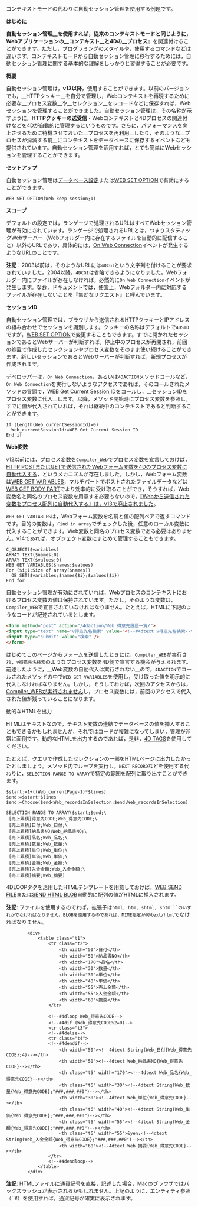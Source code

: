 コンテキストモードの代わりに自動セッション管理を使用する例題です。

__はじめに__

__自動セッション管理__を使用すれば，従来のコンテキストモードと同じように，Webアプリケーションの__コンテキスト__と4Dの__プロセス__』を関連付けることができます。ただし，プログラミングのスタイルや，使用するコマンドなどは違います。コンテキストモードから自動セッション管理に移行するためには，自動セッション管理に関する基本的な理解をしっかりと習得することが必要です。

__概要__

自動セッション管理は，__v13以降__，使用することができます。以前のバージョンでも，__HTTPクッキー__を自分で管理し，Webコンテキストを再現するために必要な__プロセス変数__や__セレクション__をレコードなどに保存すれば，Webセッションを管理することができました。自動セッション管理は，その名称が示すように，__HTTPクッキーの送受信__・Webコンテキストと4Dプロセスの関連付けなどを4Dが自動的に管理するというものです。さらに，パフォーマンスを向上させるために待機させておいた__プロセスを再利用__したり，そのような__プロセスが消滅する前__にコンテキストをデータベースに保存するイベントなども提供されています。自動セッション管理を活用すれば，とても簡単にWebセッションを管理することができます。

__セットアップ__

自動セッション管理は[データベース設定](http://doc.4d.com/4Dv13/4D/13.5/Web-Sessions-Management.300-1457382.ja.html)または[WEB SET OPTION](http://doc.4d.com/4Dv13/4D/13.5/WEB-SET-OPTION.301-1457388.ja.html)で有効にすることができます。

```
WEB SET OPTION(Web keep session;1)
```

__スコープ__

デフォルトの設定では，ランゲージで処理されるURLはすべてWebセッション管理が有効にされています。ランゲージで処理されるURLとは，つまりスタティックWebサーバー（Webフォルダー内に存在するファイルを自動的に配信すること）以外のURLであり，具体的には，[On Web Connection](http://doc.4d.com/4Dv13/4D/13.5/On-Web-Connection-Database-Method.300-1457408.ja.html)イベントが発生するようなURLのことです。

__注記__：2003以前は，そのようなURLには``4DCGI``という文字列を付けることが要求されていました。2004以降，``4DCGI``は省略できるようになりました。Webフォルダー内にファイルが存在しなければ，必然的に``On Web Connection``イベントが発生します。なお，ドキュメントでは，便宜上，Webフォルダー内に対応するファイルが存在しないことを『無効なリクエスト』と呼んでいます。

__セッションID__

自動セッション管理では，ブラウザから送信されるHTTPクッキーとIPアドレスの組み合わせでセッションを識別します。クッキーの名称はデフォルトで``4DSID``ですが，[WEB SET OPTION](http://doc.4d.com/4Dv13/4D/13.5/WEB-SET-OPTION.301-1457388.ja.html)で変更することもできます。すでに開かれたセッションであるとWebサーバーが判断すれば，停止中のプロセスが再開され，前回の処置で作成したセレクションやプロセス変数をそのまま使い続けることができます。新しいセッションであるとWebサーバーが判断すれば，新規プロセスが作成されます。

デベロッパーは，``On Web Connection``，あるいは``4DACTION``メソッドコールなど，``On Web Connection``を実行しないようなアクセスであれば，そのコールされたメソッドの冒頭で，[WEB Get Current Session ID](http://doc.4d.com/4Dv13/4D/13.5/WEB-Get-Current-Session-ID.301-1457386.ja.html)をコールし，__セッションIDをプロセス変数に代入__します。以降，メソッド開始時にプロセス変数を参照し，すでに値が代入されていれば，それは継続中のコンテキストであると判断することができます。

```
If (Length(Web_currentSessionId)=0)
  Web_currentSessionId:=WEB Get Current Session ID
End if 
```

__Web変数__

v12以前には，プロセス変数を``Compiler_Web``でプロセス変数を宣言しておけば，[HTTP POSTまたはGETで送信されたWebフォーム変数を4Dのプロセス変数に自動代入する](http://doc.4d.com/4Dv13/4D/13.5/Binding-4D-objects-with-HTML-objects.300-1457417.ja.html)，というメカニズムが存在しました。しかし，Webフォーム変数は[WEB GET VARIABLES](http://doc.4d.com/4Dv13/4D/13.5/WEB-GET-VARIABLES.301-1457406.ja.html)，マルチパートでポストされたファイルデータなどは[WEB GET BODY PART](http://doc.4d.com/4Dv13/4D/13.5/WEB-GET-BODY-PART.301-1457383.ja.html)でより効率的に受け取ることができ，そうすれば，Web変数名と同名のプロセス変数を用意する必要もないので，[『Webから送信された変数をプロセス配列に自動代入する』は，v13で廃止されました](http://doc.4d.com/4Dv13/4D/13.4/Compatibility-page.300-1226529.ja.html)。

``WEB GET VARIABLES``は，Webフォーム変数を名前と値の配列ペアで返すコマンドです。目的の変数は，``Find in array``でチェックした後，任意のローカル変数に代入することができます。Web変数と同名のプロセス変数である必要はありません。v14であれば，オブジェクト変数にまとめて管理することもできます。

```
C_OBJECT($variables)
ARRAY TEXT($names;0)
ARRAY TEXT($values;0)
WEB GET VARIABLES($names;$values)
For ($i;1;Size of array($names))
  OB SET($variables;$names{$i};$values{$i})
End for 
```

自動セッション管理が有効にされていれば，Webプロセスのコンテキストにおけるプロセス変数の値は保持されています。ただし，そのような変数は，``Compiler_WEB``で宣言されていなければなりません。たとえば，HTMLに下記のようなコードが記述されているとします。


```html
<form method="post" action="/4daction/Web_得意先履歴一覧/">
<input type="text" name="v得意先名検索" value="<!--#4dtext v得意先名検索-->" />
<input type="submit" value="検索" />
</form>
```

はじめてこのページからフォームを送信したときには，``Compiler_WEB``が実行され，``v得意先名検索``のようなプロセス変数を4D側で宣言する機会が与えられます。前述したように，__Web変数の自動代入は実行されない__ので，``4DACTION``でコールされたメソッドの中で``WEB GET VARIABLES``を使用し，受け取った値を明示的に代入しなければなりません。しかし，そうしておけば，次回のアクセスからは，[Compiler_WEBが実行されません](http://doc.4d.com/4Dv13/4D/13.5/Web-Sessions-Management.300-1457382.ja.html)し，プロセス変数には，前回のアクセスで代入された値が残っていることになります。

動的なHTMLを出力

HTMLはテキストなので，テキスト変数の連結でデータベースの値を挿入することもできるかもしれませんが，それではコードが複雑になってしまい，管理が非常に面倒です。動的なHTMLを出力するのであれば，是非，[4D TAGS](http://doc.4d.com/4Dv13/4D/13.5/4D-HTML-Tags.300-1457419.ja.html)を使用してください。

たとえば，クエリで作成したセレクションの一部をHTMLページに出力したかったとしましょう。メソッド内でループを実行し，``NEXT RECORD``などを使用する代わりに，``SELECTION RANGE TO ARRAY``で特定の範囲を配列に取り出すことができます。

```
$start:=1+((Web_currentPage-1)*$lines)
$end:=$start+$lines
$end:=Choose($end<Web_recordsInSelection;$end;Web_recordsInSelection)

SELECTION RANGE TO ARRAY($start;$end;\
 [売上累積]得意先CODE;Web_得意先CODE;\
 [売上累積]日付;Web_日付;\
 [売上累積]納品書NO;Web_納品書NO;\
 [売上累積]品名;Web_品名;\
 [売上累積]数量;Web_数量;\
 [売上累積]単位;Web_単位;\
 [売上累積]単価;Web_単価;\
 [売上累積]金額;Web_金額;\
 [売上累積]入金金額;Web_入金金額;\
 [売上累積]摘要;Web_摘要)
```

4DLOOPタグを活用したHTMLテンプレートを用意しておけば，[WEB SEND FILE](http://doc.4d.com/4Dv13/4D/13.5/WEB-SEND-FILE.301-1457395.ja.html)または[SEND HTML BLOB](http://doc.4d.com/4Dv12/4D/12.4/SEND-HTML-BLOB.301-977184.ja.html)自動的に配列の値がHTMLに挿入されます。

__注記__: ファイルを使用するのでれば，拡張子は``html, htm, shtml, shtm```のいずれかでなければなりません。BLOBを使用するのであれば，MIME指定が@@text/html``でなければなりません。

```
        <div>
            <table class="t1">
                <tr class="t2">
                    <th width="50">日付</th>
                    <th width="50">納品書NO</th>
                    <th width="170">品名</th>
                    <th width="30">数量</th>
                    <th width="30">単位</th>
                    <th width="40">単価</th>
                    <th width="55">売上金額</th>
                    <th width="55">入金金額</th>
                    <th width="60">摘要</th>
                </tr>
                
                <!--#4dloop Web_得意先CODE-->                
                <!--#4dif (Web_得意先CODE%2=0)-->
                <tr class="t3">
                <!--#4delse-->
                <tr class="t4">
                <!--#4dendif-->                
                    <th width="50"><!--4dtext String(Web_日付{Web_得意先CODE};4)--></th>
                    <th width="50"><!--4dtext Web_納品書NO{Web_得意先CODE}--></th>
                    <th class="t5" width="170"><!--4dtext Web_品名{Web_得意先CODE}--></th>
                    <th class="t6" width="30"><!--4dtext String(Web_数量{Web_得意先CODE};"###,###,##0")--></th>
                    <th width="30"><!--4dtext Web_単位{Web_得意先CODE}--></th>
                    <th class="t6" width="40"><!--4dtext String(Web_単価{Web_得意先CODE};"###,###,##0")--></th>
                    <th class="t6" width="55"><!--4dtext String(Web_金額{Web_得意先CODE};"###,###,##0")--></th>
                    <th class="t6" width="55">&yen;<!--4dtext String(Web_入金金額{Web_得意先CODE};"###,###,##0")--></th>
                    <th width="60"><!--4dtext Web_摘要{Web_得意先CODE}--></th>
                </tr>                
                <!--#4dendloop-->
            </table>
        </div>
```
__注記__: HTMLファイルに通貨記号を直接，記述した場合，Macのブラウザではバックスラッシュが表示されるかもしれません。上記のように，エンティティ参照（``&yen;）を使用すれば，通貨記号が確実に表示されます。
